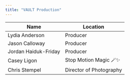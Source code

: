 ```yaml
---
title: "VAULT Production"
---
```

Name | Location
--|--
Lydia Anderson | Producer
Jason Calloway | Producer
Jordan Haiduk-Friday | Producer
Casey Ligon | Stop Motion Magic 🪄✨
Chris Stempel | Director of Photography